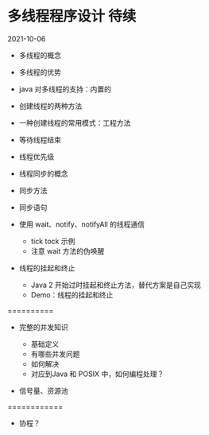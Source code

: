 # 多线程程序设计 待续
2021-10-06

- 多线程的概念
- 多线程的优势
- java 对多线程的支持：内置的
- 创建线程的两种方法
- 一种创建线程的常用模式：工程方法
- 等待线程结束
- 线程优先级

- 线程同步的概念
- 同步方法
- 同步语句
- 使用 wait、notify、notifyAll 的线程通信
  - tick tock 示例
  - 注意 wait 方法的伪唤醒
- 线程的挂起和终止
  - Java 2 开始过时挂起和终止方法，替代方案是自己实现
  - Demo：线程的挂起和终止

==========
- 完整的并发知识
  - 基础定义
  - 有哪些并发问题
  - 如何解决
  - 对应到Java 和 POSIX 中，如何编程处理？

- 信号量、资源池

============
- 协程？
